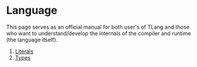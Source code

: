 # Language

This page serves as an official manual for both user's of TLang and
those who want to understand/develop the internals of the compiler and
runtime (the language itself).

1.  [Literals](literals.md)
2.  [Types](types.md)
